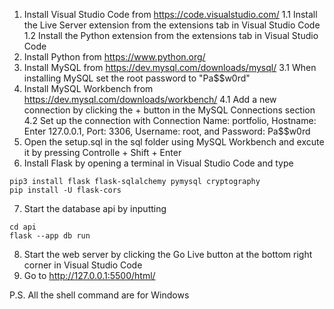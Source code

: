1. Install Visual Studio Code from https://code.visualstudio.com/
    1.1 Install the Live Server extension from the extensions tab in Visual Studio Code
    1.2 Install the Python extension from the extensions tab in Visual Studio Code
3. Install Python from https://www.python.org/
4. Install MySQL from https://dev.mysql.com/downloads/mysql/
    3.1 When installing MySQL set the root password to "Pa$$w0rd"
5. Install MySQL Workbench from https://dev.mysql.com/downloads/workbench/
    4.1 Add a new connection by clicking the + button in the MySQL Connections section
    4.2 Set up the connection with Connection Name: portfolio, Hostname: Enter 127.0.0.1, Port: 3306, Username: root, and Password: Pa$$w0rd
6. Open the setup.sql in the sql folder using MySQL Workbench and excute it by pressing Controlle + Shift + Enter
7. Install Flask by opening a terminal in Visual Studio Code and type
```shell
pip3 install flask flask-sqlalchemy pymysql cryptography
pip install -U flask-cors
```
7. Start the database api by inputting
```shell
cd api
flask --app db run
```
8. Start the web server by clicking the Go Live button at the bottom right corner in Visual Studio Code
9. Go to http://127.0.0.1:5500/html/

P.S. All the shell command are for Windows
